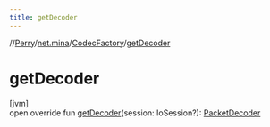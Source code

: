 ```yaml
---
title: getDecoder
---
```

//[Perry](../../../index.html)/[net.mina](../index.html)/[CodecFactory](index.html)/[getDecoder](get-decoder.html)



# getDecoder



[jvm]\
open override fun [getDecoder](get-decoder.html)(session: IoSession?): [PacketDecoder](../-packet-decoder/index.html)




